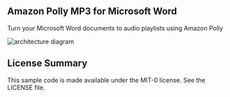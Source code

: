 ## Amazon Polly MP3 for Microsoft Word

Turn your Microsoft Word documents to audio playlists using Amazon Polly

![architecture diagram](https://aws-cfn-samples.s3.amazonaws.com/amazon-polly-mp3-for-microsoft-word/images/PollyWordToMP3.png)

## License Summary

This sample code is made available under the MIT-0 license. See the LICENSE file.
